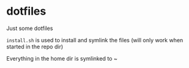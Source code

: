# dotfiles
Just some dotfiles

``install.sh`` is used to install and symlink the files (will only work when
started in the repo dir)

Everything in the home dir is symlinked to ~
